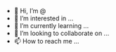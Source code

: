 - 👋 Hi, I’m @
- 👀 I’m interested in ...
- 🌱 I’m currently learning ...
- 💞️ I’m looking to collaborate on ...
- 📫 How to reach me ...

<!---
Ariqathaullah/Ariqathaullah is a ✨ special ✨ repository because its `README.md` (this file) appears on your GitHub profile.
You can click the Preview link to take a look at your changes.
--->
